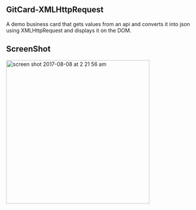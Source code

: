 ## GitCard-XMLHttpRequest

A demo business card that gets values from an api and converts it into json using XMLHttpRequest and displays it on the DOM.

## ScreenShot 

<img width="387" alt="screen shot 2017-08-08 at 2 21 56 am" src="https://user-images.githubusercontent.com/28902787/29060687-6f528442-7be0-11e7-9c06-9e8f796424d5.png">
